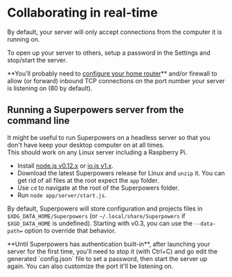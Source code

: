# Collaborating in real-time

By default, your server will only accept connections from the computer it is running on.  

<div class="action">
  <p>To open up your server to others, setup a password in the Settings and stop/start the server.
</div>

<div class="note">
  <p>**You'll probably need to <a href="https://www.google.com/search?q=setting%20up%20port%20forwarding" target="_blank">configure your home router</a>** and/or firewall to allow (or forward) inbound TCP connections on the port number your server is listening on (80 by default).
</div>

## Running a Superpowers server from the command line

It might be useful to run Superpowers on a headless server so that you don't have keep your desktop computer on at all times.  
This should work on any Linux server including a Raspberry Pi.

  * Install <a href="https://github.com/joyent/node/wiki/installing-node.js-via-package-manager" target="_blank">node.js v0.12.x</a> or <a href="https://iojs.org/" target="_blank">io.js v1.x</a>.
  * Download the latest Superpowers release for Linux and `unzip` it. You can get rid of all files at the root expect the `app` folder.
  * Use `cd` to navigate at the root of the Superpowers folder.
  * Run `node app/server/start.js`.

By default, Superpowers will store configuration and projects files in `$XDG_DATA_HOME/Superpowers` (or `~/.local/share/Superpowers` if `$XGD_DATA_HOME` is undefined). Starting with v0.3, you can use the `--data-path=` option to override that behavior.

<div class="note">**Until Superpowers has authentication built-in**, after launching your server for the first time, you'll need to stop it (with Ctrl+C) and go edit the generated `config.json` file to set a password, then start the server up again. You can also customize the port it'll be listening on.</div>
